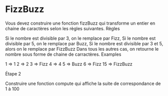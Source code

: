  FizzBuzz
 ===

Vous devez construire une fonction fizzBuzz qui transforme un entier en chaine de caractères selon les règles suivantes.
Règles

Si le nombre est divisible par 3, on le remplace par Fizz, Si le nombre est divisible par 5, on le remplace par Buzz, Si le nombre est divisible par 3 et 5, alors on le remplace par FizzBuzz Dans tous les autres cas, on retourne le nombre sous forme de chaine de carractères.
Examples

1 => 1
2 => 2
3 => Fizz
4 => 4
5 => Buzz
6 => Fizz
15 => FizzBuzz

Étape 2

Construire une fonction compute qui affiche la suite de correspondance de 1 à 100
